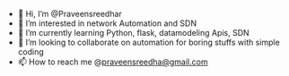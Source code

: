- 👋 Hi, I’m @Praveensreedhar
- 👀 I’m interested in network Automation and SDN
- 🌱 I’m currently learning Python, flask, datamodeling Apis, SDN
- 💞️ I’m looking to collaborate on automation for boring stuffs with simple coding
- 📫 How to reach me @praveensreedha@gmail.com

<!---
Praveensreedhar/Praveensreedhar is a ✨ special ✨ repository because its `README.md` (this file) appears on your GitHub profile.
You can click the Preview link to take a look at your changes.
--->
